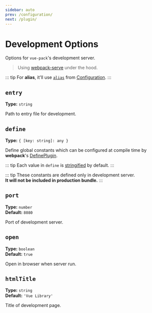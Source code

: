 ```yaml
---
sidebar: auto
prev: /configuration/
next: /plugin/
---
```


# Development Options

Options for `vue-pack`'s development server.


> Using [webpack-serve](https://github.com/webpack-contrib/webpack-serve) under the hood.

::: tip
For **alias**, it'll use [`alias`](/configuration/#alias) from [Configuration](/configuration/).
:::

## `entry` <Badge type='warn' text='Required'/>
**Type:** `string`

Path to entry file for development.

## `define`
**Type:** `{ [key: string]: any }`

Define global constants which can be configured at compile time by **webpack**'s [DefinePlugin](https://webpack.js.org/plugins/define-plugin/).

::: tip
Each value in `define` is [stringified](https://developer.mozilla.org/en-US/docs/Web/JavaScript/Reference/Global_Objects/JSON/stringify) by default.
:::

::: tip
These constants are defined only in development server.  
**It will not be included in production bundle.**
:::

## `port`
**Type:** `number`  
**Default:** `8080`

Port of development server.

## `open`
**Type:** `boolean`  
**Default:** `true`

Open in browser when server run.

## `htmlTitle`
**Type:** `string`  
**Default:** `'Vue Library'`

Title of development page.
